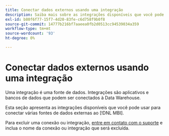 ```yaml
---
title: Conectar dados externos usando uma integração
description: Saiba mais sobre as integrações disponíveis que você pode usar para conectar várias fontes de dados externas ao [!DNL MBI].
exl-id: b80f6f77-15f7-4d20-83fe-c6d758f9b0f8
source-git-commit: 14777b216bf7aaeea0fb2d0513cc94539034a359
workflow-type: tm+mt
source-wordcount: '93'
ht-degree: 0%

---
```


# Conectar dados externos usando uma integração

Uma integração é uma fonte de dados. Integrações são aplicativos e bancos de dados que podem ser conectados à Data Warehouse.

Esta seção apresenta as integrações disponíveis que você pode usar para conectar várias fontes de dados externas ao [!DNL MBI].

Para excluir uma conexão ou integração, [entre em contato com o suporte](https://experienceleague.adobe.com/docs/commerce-knowledge-base/kb/troubleshooting/miscellaneous/mbi-service-policies.html?lang=en) e inclua o nome da conexão ou integração que será excluída.
